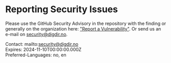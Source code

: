 # Reporting Security Issues

Please use the GitHub Security Advisory in the repository with the finding or generally on the organization here: ["Report a Vulnerability"](https://github.com/felleslosninger/felleslosninger/security/advisories/new). Or send us an e-mail on <a href = "mailto: security@digdir.no">security@digdir.no</a>.

Contact: mailto:security@digdir.no  
Expires: 2024-11-10T00:00:00.000Z  
Preferred-Languages: no, en
